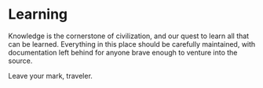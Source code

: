 # Learning
Knowledge is the cornerstone of civilization, and our quest to
learn all that can be learned.  Everything in this place should
be carefully maintained, with documentation left behind for anyone
brave enough to venture into the source.

Leave your mark, traveler.